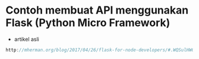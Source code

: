 # Contoh membuat API menggunakan Flask (Python Micro Framework)

* artikel asli 

```javascript
http://mherman.org/blog/2017/04/26/flask-for-node-developers/#.WQSulHWGPDc
```
